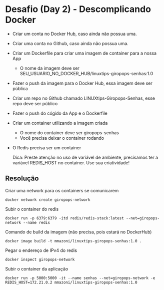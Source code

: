 # Desafio (Day 2) - Descomplicando Docker


- Criar um conta no Docker Hub, caso ainda não possua uma.
- Criar uma conta no Github, caso ainda não possua uma.
- Criar um Dockerfile para criar uma imagem de container para a nossa App
    - O nome da imagem deve ser SEU_USUARIO_NO_DOCKER_HUB/linuxtips-giropops-senhas:1.0
- Fazer o push da imagem para o Docker Hub, essa imagem deve ser pública
- Criar um repo no Github chamado LINUXtips-Giropops-Senhas, esse repo deve ser público
- Fazer o push do cógido da App e o Dockerfile
- Criar um container utilizando a imagem criada
    - O nome do container deve ser giropops-senhas
  - Você precisa deixar o container rodando
- O Redis precisa ser um container


    Dica: Preste atenção no uso de variável de ambiente, precisamos ter a variável REDIS_HOST no container. Use sua criatividade!

## Resolução

Criar uma network para os containers se comunicarem

    docker network create giropops-network

Subir o container do redis

    docker run -p 6379:6379 -itd redis/redis-stack:latest --net=giropops-network --name redis

Comando de build da imagem (não precisa, pois estará no DockerHub)

    docker image build -t mmazoni/linuxtips-giropops-senhas:1.0 .

Pegar o endereço de IPv4 do redis 

    docker inspect giropops-network

Subir o container da aplicação

    docker run -p 5000:5000 -it --name senhas --net=giropops-network -e REDIS_HOST=172.21.0.2 mmazoni/linuxtips-giropops-senhas:1.0
